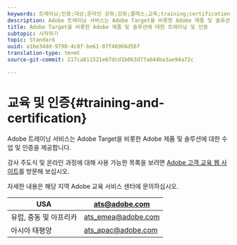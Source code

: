 ```yaml
---
keywords: 트레이닝;인증;대상;온라인 강좌;강좌;클래스;교육;training;certification;target;online courses;class;classes
description: Adobe 트레이닝 서비스는 Adobe Target을 비롯한 Adobe 제품 및 솔루션에 대한 수업 및 인증을 제공합니다.
title: Adobe Target을 비롯한 Adobe 제품 및 솔루션에 대한 트레이닝 및 인증
subtopic: 시작하기
topic: Standard
uuid: a1be34dd-9790-4c8f-be61-07f46966d56f
translation-type: tm+mt
source-git-commit: 217ca811521e67dcd1b063d77a644ba3ae94a72c

---
```



# 교육 및 인증{#training-and-certification}

Adobe 트레이닝 서비스는 Adobe Target을 비롯한 Adobe 제품 및 솔루션에 대한 수업 및 인증을 제공합니다.

강사 주도식 및 온라인 과정에 대해 사용 가능한 목록을 보려면 [Adobe 고객 교육 웹 사이트](https://training.adobe.com/training/courses.html#solution=adobeTarget)를 방문해 보십시오.

자세한 내용은 해당 지역 Adobe 교육 서비스 센터에 문의하십시오.

| USA | [ats@adobe.com](mailto:ats@adobe.com) |
|---|---|
| 유럽, 중동 및 아프리카 | [ats_emea@adobe.com](mailto:ats_emea@adobe.com) |
| 아시아 태평양 | [ats_apac@adobe.com](mailto:ats_apac@adobe.com) |

